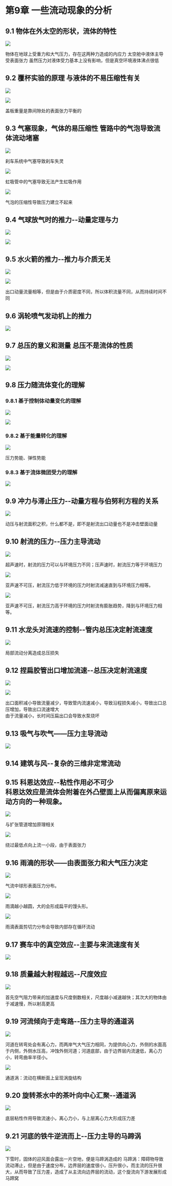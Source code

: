 

第9章 一些流动现象的分析
=============

9.1 物体在外太空的形状，流体的特性
-------------------

![](https://raw.githubusercontent.com/914191848/notion-import/main/img/9/image002.png)
[](marginnoteapp://note/07444B49-2B94-41C8-9B58-DDCA59384A83)

物体在地球上受重力和大气压力，存在这两种力造成的内应力  太空舱中液体主导受表面张力  虽然压力对液体受力基本上没有影响，但是真空环境液体沸点很低

9.2 覆杯实验的原理 与液体的不易压缩性有关
-----------------------

![](https://raw.githubusercontent.com/914191848/notion-import/main/img/9/image004.png)
[](marginnoteapp://note/A73B4929-F9B4-4B00-B895-11336EC0B5A6)

![](https://raw.githubusercontent.com/914191848/notion-import/main/img/9/image006.png)
[](marginnoteapp://note/27765343-D93B-46DA-B0CE-96BC9D3B79D5)

盖板重量是靠间隙处的表面张力平衡的

9.3 气塞现象，气体的易压缩性  管路中的气泡导致流体流动堵塞
--------------------------------

![](https://raw.githubusercontent.com/914191848/notion-import/main/img/9/image008.png)
[](marginnoteapp://note/4DB6EB2B-C692-4046-8A52-6D2F2DC81526)

刹车系统中气塞导致刹车失灵

![](https://raw.githubusercontent.com/914191848/notion-import/main/img/9/image010.png)
[](marginnoteapp://note/43452C0F-F07F-418C-A265-EBAEE4A2D9BD)

虹吸管中的气塞导致无法产生虹吸作用

![](https://raw.githubusercontent.com/914191848/notion-import/main/img/9/image012.png)
[](marginnoteapp://note/D345AD11-51A5-4D70-9D93-AA17E347B1B9)

气泡的压缩性导致压力建立不起来

9.4 气球放气时的推力--动量定理与力
--------------------

![](https://raw.githubusercontent.com/914191848/notion-import/main/img/9/image014.png)
[](marginnoteapp://note/7786E6B1-004F-49B8-9F11-69111209A680)

![](https://raw.githubusercontent.com/914191848/notion-import/main/img/9/image016.png)
[](marginnoteapp://note/1A38C16C-3F1D-4283-B16B-47243C52865D)

9.5 水火箭的推力--推力与介质无关
-------------------

![](https://raw.githubusercontent.com/914191848/notion-import/main/img/9/image018.png)
[](marginnoteapp://note/FF55AAF8-AC7B-4110-A7FD-347A2797D793)

![](https://raw.githubusercontent.com/914191848/notion-import/main/img/9/image020.png)
[](marginnoteapp://note/BF1C1AEA-444C-40EA-9500-948BD216E50E)

出口动量流量相等，但是由于介质密度不同，所以体积流量不同，从而持续时间不同

9.6 涡轮喷气发动机上的推力
---------------

![](https://raw.githubusercontent.com/914191848/notion-import/main/img/9/image022.png)
[](marginnoteapp://note/BF4BE9D0-95D7-48F2-BA16-E1660FF07C5B)

9.7 总压的意义和测量  总压不是流体的性质
-----------------------

![](https://raw.githubusercontent.com/914191848/notion-import/main/img/9/image024.png)
[](marginnoteapp://note/5BBE536D-E408-4635-928C-1C248B6C3CE0)

![](https://raw.githubusercontent.com/914191848/notion-import/main/img/9/image026.png)
[](marginnoteapp://note/BC7CB1C2-D3D0-4D73-A8FE-1B74E4AB3DF7)

9.8 压力随流体变化的理解
--------------

### 9.8.1 基于控制体动量变化的理解

![](https://raw.githubusercontent.com/914191848/notion-import/main/img/9/image028.png)
[](marginnoteapp://note/B4C54106-5ABB-4D90-B333-42C4243EC0BF)

![](https://raw.githubusercontent.com/914191848/notion-import/main/img/9/image030.png)
[](marginnoteapp://note/8563CD20-E653-4403-91F9-7ADCCD059990)

### 9.8.2 基于能量转化的理解

![](https://raw.githubusercontent.com/914191848/notion-import/main/img/9/image032.png)
[](marginnoteapp://note/413AC93B-29CC-48C4-AC0D-9FBFFF5D05CA)

压力势能、弹性势能

### 9.8.3 基于流体微团受力的理解

![](https://raw.githubusercontent.com/914191848/notion-import/main/img/9/image034.png)
[](marginnoteapp://note/52DF2490-ECAB-4FFA-896F-ADE7CEB2BD05)

9.9 冲力与滞止压力--动量方程与伯努利方程的关系
--------------------------

![](https://raw.githubusercontent.com/914191848/notion-import/main/img/9/image036.png)
[](marginnoteapp://note/6F2FAB4F-F0E3-4607-A0AB-E98E12DFA767)

动压与射流面积之积，什么都不是，即不是射流出口动量也不是冲击壁面动量

9.10 射流的压力--压力主导流动
------------------

![](https://raw.githubusercontent.com/914191848/notion-import/main/img/9/image038.png)
[](marginnoteapp://note/1F86E25F-E45A-4B1C-A595-F4ED5B9A7573)

超声速时，射流的压力可以与环境压力不同；压声速时，射流压力等于环境压力

![](https://raw.githubusercontent.com/914191848/notion-import/main/img/9/image040.png)
[](marginnoteapp://note/5517BE64-9835-4A4F-AE7B-C71CFAC53BEF)

亚声速不可压，射流压力低于环境的压力时射流减速直到与环境压力相等。

![](https://raw.githubusercontent.com/914191848/notion-import/main/img/9/image042.png)
[](marginnoteapp://note/ECA7F328-AAF9-484E-9121-01E87FD5BEDE)

亚声速不可压，射流压力高于环境的压力时射流有膨胀趋势，降到与环境压力相等。

9.11 水龙头对流速的控制--管内总压决定射流速度
--------------------------

![](https://raw.githubusercontent.com/914191848/notion-import/main/img/9/image044.png)
[](marginnoteapp://note/2BBB08A4-D6EA-4E50-AE86-0D4613CE86DC)

局部流动分离造成总压损失

9.12 捏扁胶管出口增加流速--总压决定射流速度
-------------------------

![](https://raw.githubusercontent.com/914191848/notion-import/main/img/9/image046.png)

![](https://raw.githubusercontent.com/914191848/notion-import/main/img/9/image048.png)

出口面积减小导致流量减少，导致管内流速减小，导致沿程损失减小，导致出口总压增加，导致出口流速增大  
由于流量减小，长时间压扁出口会导致水泵烧坏

9.13 吸气与吹气——压力主导流动
------------------

![](https://raw.githubusercontent.com/914191848/notion-import/main/img/9/image050.png)
[](marginnoteapp://note/632C946A-621C-4356-8C7F-95EAEF963B96)

9.14 建筑与风--复杂的三维非定常流动
---------------------

9.15 科恩达效应--粘性作用必不可少  
科恩达效应是流体会附着在外凸壁面上从而偏离原来运动方向的一种现象。
--------------------------------------------------------

![](https://raw.githubusercontent.com/914191848/notion-import/main/img/9/image052.png)
[](marginnoteapp://note/C905C433-0DE8-40A5-893A-F2D50DDC3A63)

与扩张管道增加原理相关

![](https://raw.githubusercontent.com/914191848/notion-import/main/img/9/image054.png)
[](marginnoteapp://note/4F746AB0-E823-4753-89B7-9308E94821C6)

绕过最低点向上流一小段，由于表面张力

9.16 雨滴的形状——由表面张力和大气压力决定
------------------------

![](https://raw.githubusercontent.com/914191848/notion-import/main/img/9/image056.png)
[](marginnoteapp://note/9FCA32FD-F590-4CA8-913A-A945A7846362)

气流中球形表面压力分布。

![](https://raw.githubusercontent.com/914191848/notion-import/main/img/9/image058.png)
[](marginnoteapp://note/3DAEA7CF-C044-4F59-9E1B-8F4C308AF558)

雨滴越小越圆，大的会形成扁平的馒头形。

![](https://raw.githubusercontent.com/914191848/notion-import/main/img/9/image060.png)
[](marginnoteapp://note/18C923B4-8D5A-4BB0-8F44-7663BED8944B)

雨滴表面剪切力分布会导致内部存在循环流动

9.17 赛车中的真空效应--主要与来流速度有关
------------------------

![](https://raw.githubusercontent.com/914191848/notion-import/main/img/9/image062.png)
[](marginnoteapp://note/AB26624C-AE67-4DC2-AC70-E48E52604196)

9.18 质量越大射程越远--尺度效应
-------------------

![](https://raw.githubusercontent.com/914191848/notion-import/main/img/9/image064.png)
[](marginnoteapp://note/31EC0C18-61CE-4A2C-B59E-4595CE96B875)

首先空气阻力带来的加速度与尺度倒数相关，尺度越小减速越快；其次大的物体由于减速慢，所以射高更高

9.19 河流倾向于走弯路--压力主导的通道涡
-----------------------

![](https://raw.githubusercontent.com/914191848/notion-import/main/img/9/image066.png)
[](marginnoteapp://note/03927807-2D38-49F3-84FF-DA410512D839)

河道在转弯处会有离心力，而两岸气大气压力相同，为提供向心力，外侧的水面高于内侧，外侧水压高，冲蚀外侧河道；河道底部，由于边界层内流速低，离心力小，转弯曲率半径小。

![](https://raw.githubusercontent.com/914191848/notion-import/main/img/9/image068.png)
[](marginnoteapp://note/760930E0-C2E3-41DF-8E00-665524DD8CD7)

通道涡：流动在横断面上呈现涡旋结构

9.20 旋转茶水中的茶叶向中心汇聚--通道涡
-----------------------

![](https://raw.githubusercontent.com/914191848/notion-import/main/img/9/image070.png)
[](marginnoteapp://note/2BC1F118-88AB-47C9-AD59-394BE473BEC0)

底层粘性作用导致流速小，离心力小，与上层离心力大形成压力差

9.21 河底的铁牛逆流而上--压力主导的马蹄涡
------------------------

![](https://raw.githubusercontent.com/914191848/notion-import/main/img/9/image072.png)
[](marginnoteapp://note/47615009-648C-4F3C-BDD3-09DD0635EC21)

下雪时，固体的迎风面会露出一片空地，便是马蹄涡造成的  马蹄涡：障碍物导致流动滞止，但是由于速度分布，边界层的速度很小，压升很小，而主流的压升很大，从而导致了压力差，造成了从主流向边界层的流动，这个旋流向下游发展形成马蹄窝
